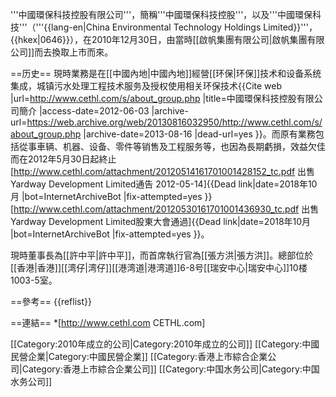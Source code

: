 '''中國環保科技控股有限公司'''，簡稱'''中國環保科技控股'''，以及'''中國環保科技'''（'''{{lang-en|China Environmental Technology Holdings Limited}}'''，{{hkex|0646}}），在2010年12月30日，由當時[[啟帆集團有限公司|啟帆集團有限公司]]而去換取上市而來。

==历史==
現時業務是在[[中國內地|中國內地]]經營[[环保|环保]]技术和设备系统集成，城镇污水处理工程技术服务及授权使用相关环保技术<ref>{{Cite web |url=http://www.cethl.com/s/about_group.php |title=中國環保科技控股有限公司簡介 |access-date=2012-06-03 |archive-url=https://web.archive.org/web/20130816032950/http://www.cethl.com/s/about_group.php |archive-date=2013-08-16 |dead-url=yes }}</ref>。而原有業務包括從事車辆、机器、设备、零件等销售及工程服务等，也因為長期虧損，效益欠佳而在2012年5月30日起終止<ref>[http://www.cethl.com/attachment/20120514161701001428152_tc.pdf 出售Yardway Development Limited通告 2012-05-14]{{Dead link|date=2018年10月 |bot=InternetArchiveBot |fix-attempted=yes }}</ref><ref>[http://www.cethl.com/attachment/20120530161701001436930_tc.pdf 出售Yardway Development Limited股東大會通過]{{Dead link|date=2018年10月 |bot=InternetArchiveBot |fix-attempted=yes }}</ref>。

現時董事長為[[許中平|許中平]]，而首席執行官為[[張方洪|張方洪]]。總部位於[[香港|香港]][[湾仔|湾仔]][[港湾道|港湾道]]6-8号[[瑞安中心|瑞安中心]]10楼1003-5室。

==參考==
{{reflist}}

==連結==
*[http://www.cethl.com CETHL.com]

[[Category:2010年成立的公司|Category:2010年成立的公司]]
[[Category:中國民營企業|Category:中國民營企業]]
[[Category:香港上市綜合企業公司|Category:香港上市綜合企業公司]]
[[Category:中国水务公司|Category:中国水务公司]]
